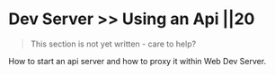 # Dev Server >> Using an Api ||20

> This section is not yet written - care to help?

How to start an api server and how to proxy it within Web Dev Server.
